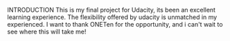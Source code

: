INTRODUCTION
This is my final project for Udacity, its been an excellent learning experience.
The flexibility offered by udacity is unmatched in my experienced. I want to thank ONETen for the opportunity,
and i can't wait to see where this will take me!
